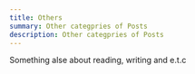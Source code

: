 ```yaml
---
title: Others
summary: Other categpries of Posts
description: Other categpries of Posts
---
```

Something alse about reading, writing and e.t.c